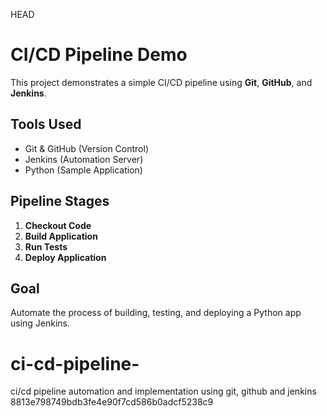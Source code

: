 HEAD
# CI/CD Pipeline Demo

This project demonstrates a simple CI/CD pipeline using **Git**, **GitHub**, and **Jenkins**.

## Tools Used
- Git & GitHub (Version Control)
- Jenkins (Automation Server)
- Python (Sample Application)

## Pipeline Stages
1. **Checkout Code**
2. **Build Application**
3. **Run Tests**
4. **Deploy Application**

## Goal
Automate the process of building, testing, and deploying a Python app using Jenkins.
# ci-cd-pipeline-
ci/cd pipeline automation and implementation using git, github and jenkins
8813e798749bdb3fe4e90f7cd586b0adcf5238c9
